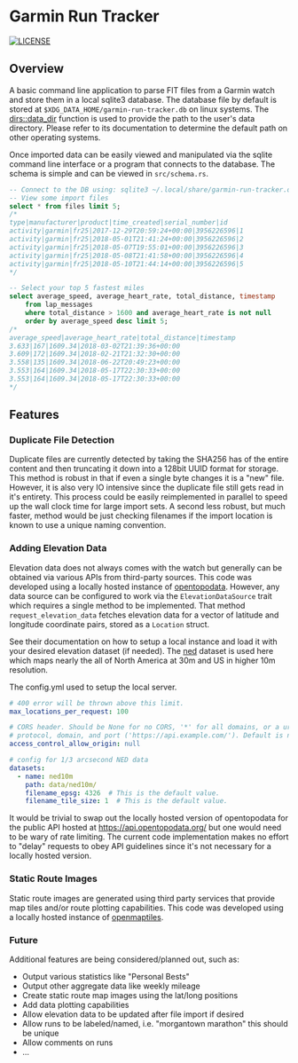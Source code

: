 # Garmin Run Tracker
[![LICENSE](https://img.shields.io/badge/license-MIT-blue.svg)](LICENSE)

## Overview

A basic command line application to parse FIT files from a Garmin watch
and store them in a local sqlite3 database. The database file by default
is stored at `$XDG_DATA_HOME/garmin-run-tracker.db` on linux systems. The
[dirs::data_dir](https://docs.rs/dirs/2.0.2/dirs/fn.data_dir.html) function
is used to provide the path to the user's data directory. Please refer to
its documentation to determine the default path on other operating systems.

Once imported data can be easily viewed and manipulated via the sqlite
command line interface or a program that connects to the database. The
schema is simple and can be viewed in `src/schema.rs`.

```sql
-- Connect to the DB using: sqlite3 ~/.local/share/garmin-run-tracker.db
-- View some import files
select * from files limit 5;
/*
type|manufacturer|product|time_created|serial_number|id
activity|garmin|fr25|2017-12-29T20:59:24+00:00|3956226596|1
activity|garmin|fr25|2018-05-01T21:41:24+00:00|3956226596|2
activity|garmin|fr25|2018-05-07T19:55:01+00:00|3956226596|3
activity|garmin|fr25|2018-05-08T21:41:58+00:00|3956226596|4
activity|garmin|fr25|2018-05-10T21:44:14+00:00|3956226596|5
*/

-- Select your top 5 fastest miles
select average_speed, average_heart_rate, total_distance, timestamp
    from lap_messages
    where total_distance > 1600 and average_heart_rate is not null
    order by average_speed desc limit 5;
/*
average_speed|average_heart_rate|total_distance|timestamp
3.633|167|1609.34|2018-03-02T21:39:36+00:00
3.609|172|1609.34|2018-02-21T21:32:30+00:00
3.558|135|1609.34|2018-06-22T20:49:23+00:00
3.553|164|1609.34|2018-05-17T22:30:33+00:00
3.553|164|1609.34|2018-05-17T22:30:33+00:00
*/
```

## Features

### Duplicate File Detection

Duplicate files are currently detected by taking the SHA256 has of the
entire content and then truncating it down into a 128bit UUID format for
storage. This method is robust in that if even a single byte changes it
is a "new" file. However, it is also very IO intensive since the duplicate
file still gets read in it's entirety. This process could be easily
reimplemented in parallel to speed up the wall clock time for large import
sets. A second less robust, but much faster, method would be just checking
filenames if the import location is known to use a unique naming convention.

### Adding Elevation Data

Elevation data does not always comes with the watch but generally can be
obtained via various APIs from third-party sources. This code was developed
using a locally hosted instance of [opentopodata](https://www.opentopodata.org/).
However, any data source can be configured to work via the `ElevationDataSource`
trait which requires a single method to be implemented. That method
`request_elevation_data` fetches elevation data for a vector of latitude
and longitude coordinate pairs, stored as a `Location` struct.

See their documentation on how to setup a local instance and load it with
your desired elevation dataset (if needed). The
[ned](https://www.opentopodata.org/datasets/ned/) dataset is used here
which maps nearly the all of North America at 30m and US in higher
10m resolution.

The config.yml used to setup the local server.
```yaml
# 400 error will be thrown above this limit.
max_locations_per_request: 100

# CORS header. Should be None for no CORS, '*' for all domains, or a url with
# protocol, domain, and port ('https://api.example.com/'). Default is null.
access_control_allow_origin: null

# config for 1/3 arcsecond NED data
datasets:
  - name: ned10m
    path: data/ned10m/
    filename_epsg: 4326  # This is the default value.
    filename_tile_size: 1  # This is the default value.
```

It would be trivial to swap out the locally hosted version of opentopodata
for the public API hosted at https://api.opentopodata.org/ but one would
need to be wary of rate limiting. The current code implementation makes
no effort to "delay" requests to obey API guidelines since it's not
necessary for a locally hosted version.

### Static Route Images

Static route images are generated using third party services that provide
map tiles and/or route plotting capabilities. This code was developed using
a locally hosted instance of [openmaptiles](https://openmaptiles.org/).


### Future

Additional features are being considered/planned out, such as:
 * Output various statistics like "Personal Bests"
 * Output other aggregate data like weekly mileage
 * Create static route map images using the lat/long positions
 * Add data plotting capabilities
 * Allow elevation data to be updated after file import if desired
 * Allow runs to be labeled/named, i.e. "morgantown marathon" this should
   be unique
 * Allow comments on runs
 * ...
